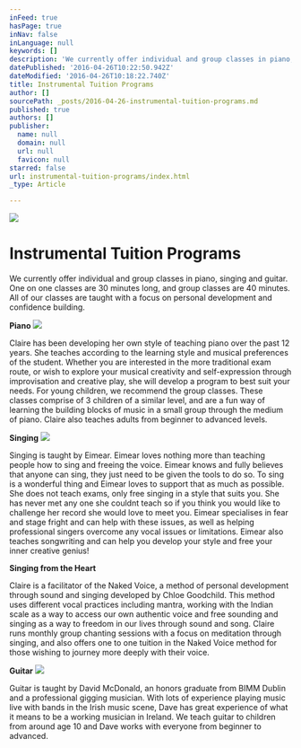 ```yaml
---
inFeed: true
hasPage: true
inNav: false
inLanguage: null
keywords: []
description: 'We currently offer individual and group classes in piano, singing and guitar. One on one classes are 30 minutes long, and group classes are 40 minutes. All of our classes are taught with a focus on personal development and confidence building. '
datePublished: '2016-04-26T10:22:50.942Z'
dateModified: '2016-04-26T10:18:22.740Z'
title: Instrumental Tuition Programs
author: []
sourcePath: _posts/2016-04-26-instrumental-tuition-programs.md
published: true
authors: []
publisher:
  name: null
  domain: null
  url: null
  favicon: null
starred: false
url: instrumental-tuition-programs/index.html
_type: Article

---
```

![](https://the-grid-user-content.s3-us-west-2.amazonaws.com/650daf2a-d71d-40bc-80e1-3a0bea49f0ed.jpg)

# Instrumental Tuition Programs

We currently offer individual and group classes in piano, singing and guitar. One on one classes are 30 minutes long, and group classes are 40 minutes. All of our classes are taught with a focus on personal development and confidence building. 

**Piano**
![](https://the-grid-user-content.s3-us-west-2.amazonaws.com/a644c194-802b-4bce-80cf-44e470a46f62.jpg)

Claire has been developing her own style of teaching piano over the past 12 years. She teaches according to the learning style and musical preferences of the student. Whether you are interested in the more traditional exam route, or wish to explore your musical creativity and self-expression through improvisation and creative play, she will develop a program to best suit your needs. For young children, we recommend the group classes. These classes comprise of 3 children of a similar level, and are a fun way of learning the building blocks of music in a small group through the medium of piano. Claire also teaches adults from beginner to advanced levels. 

**Singing**
![](https://the-grid-user-content.s3-us-west-2.amazonaws.com/e1150cd7-e5d9-462d-8437-69e3048c69c0.jpg)

Singing is taught by Eimear. Eimear loves nothing more than teaching people how to sing and freeing the voice. Eimear knows and fully believes that anyone can sing, they just need to be given the tools to do so. To sing is a wonderful thing and Eimear loves to support that as much as possible. She does not teach exams, only free singing in a style that suits you. She has never met any one she couldnt teach so if you think you would like to challenge her record she would love to meet you. Eimear specialises in fear and stage fright and can help with these issues, as well as helping professional singers overcome any vocal issues or limitations. Eimear also teaches songwriting and can help you develop your style and free your inner creative genius! 

**Singing from the Heart**

Claire is a facilitator of the Naked Voice, a method of personal development through sound and singing developed by Chloe Goodchild. This method uses different vocal practices including mantra, working with the Indian scale as a way to access our own authentic voice and free sounding and singing as a way to freedom in our lives through sound and song. Claire runs monthly group chanting sessions with a focus on meditation through singing, and also offers one to one tuition in the Naked Voice method for those wishing to journey more deeply with their voice. 

**Guitar**
![](https://the-grid-user-content.s3-us-west-2.amazonaws.com/0e2de2f4-0c93-4af9-b958-eab46d26ffde.jpg)

Guitar is taught by David McDonald, an honors graduate from BIMM Dublin and a professional gigging musician. With lots of experience playing music live with bands in the Irish music scene, Dave has great experience of what it means to be a working musician in Ireland. We teach guitar to children from around age 10 and Dave works with everyone from beginner to advanced.